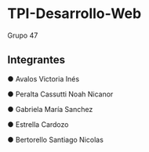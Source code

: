 # TPI-Desarrollo-Web
Grupo 47

## Integrantes

● Avalos Victoria Inés

● Peralta Cassutti Noah Nicanor

● Gabriela María Sanchez

● Estrella Cardozo

● Bertorello Santiago Nicolas
